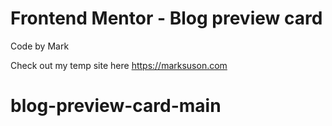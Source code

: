 # Frontend Mentor - Blog preview card

Code by Mark

Check out my temp site here https://marksuson.com
# blog-preview-card-main
